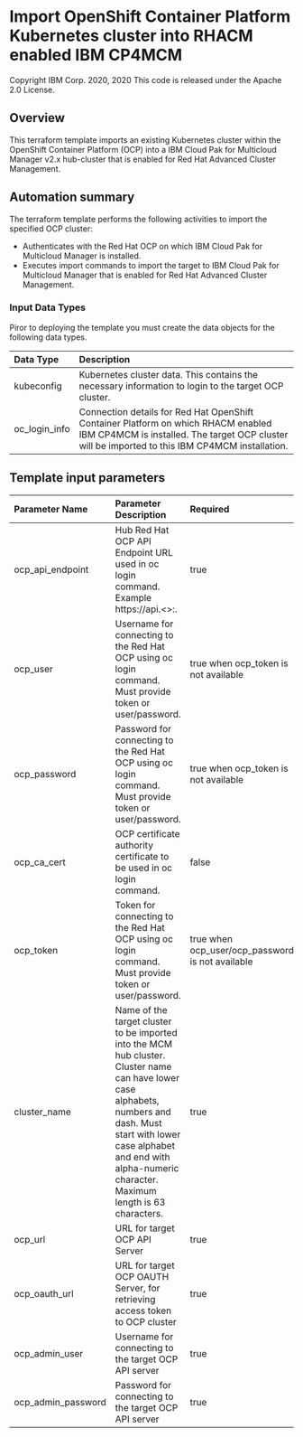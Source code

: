 # Import OpenShift Container Platform Kubernetes cluster into RHACM enabled IBM CP4MCM
Copyright IBM Corp. 2020, 2020
This code is released under the Apache 2.0 License.

## Overview
This terraform template imports an existing Kubernetes cluster within the OpenShift Container Platform (OCP) into a IBM Cloud Pak for Multicloud Manager v2.x hub-cluster that is enabled for Red Hat Advanced Cluster Management.

## Automation summary
The terraform template performs the following activities to import the specified OCP cluster:

* Authenticates with the Red Hat OCP on which IBM Cloud Pak for Multicloud Manager is installed.
* Executes import commands to import the target to IBM Cloud Pak for Multicloud Manager that is enabled for Red Hat Advanced Cluster Management.

### Input Data Types

Piror to deploying the template you must create the data objects for the following data types.

| Data Type | Description |
| :---      | :--- | 
| kubeconfig | Kubernetes cluster data. This contains the necessary information to login to the target OCP cluster. |
| oc_login_info | Connection details for Red Hat OpenShift Container Platform on which RHACM enabled IBM CP4MCM is installed. The target OCP cluster will be imported to this IBM CP4MCM installation. |

## Template input parameters

| Parameter Name                  | Parameter Description | Required |
| :---                            | :--- | :--- |
| ocp_api_endpoint                | Hub Red Hat OCP API Endpoint URL used in oc login command. Example https://api.<>:<port>. | true |
| ocp_user                		  | Username for connecting to the Red Hat OCP using oc login command.  Must provide token or user/password.| true when ocp_token is not available |
| ocp_password                    | Password for connecting to the Red Hat OCP using oc login command.  Must provide token or user/password. | true when ocp_token is not available  |
| ocp_ca_cert                     | OCP certificate authority certificate to be used in oc login command. | false |
| ocp_token						  | Token for connecting to the Red Hat OCP using oc login command. Must provide token or user/password. | true when ocp_user/ocp_password is not available |
| cluster_name                    | Name of the target cluster to be imported into the MCM hub cluster. Cluster name can have lower case alphabets, numbers and dash. Must start with lower case alphabet and end with alpha-numeric character. Maximum length is 63 characters. | true |
| ocp_url                  		  | URL for target OCP API Server | true |
| ocp_oauth_url 				  | URL for target OCP OAUTH Server, for retrieving access token to OCP cluster | true |
| ocp_admin_user                  | Username for connecting to the target OCP API server | true |
| ocp_admin_password 			  | Password for connecting to the target OCP API server | true |
